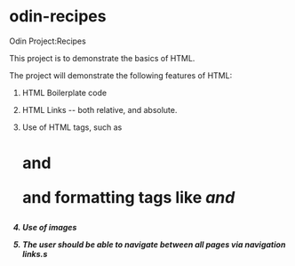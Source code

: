 # odin-recipes
Odin Project:Recipes

This project is to demonstrate the basics of HTML.

The project will demonstrate the following features of HTML:

1. HTML Boilerplate code

2. HTML Links -- both relative, and absolute.

3. Use of HTML tags, such as <h1> and <p> and formatting tags like <em> and <strong>

4. Use of images <img>

5. The user should be able to navigate between all pages via navigation links.s